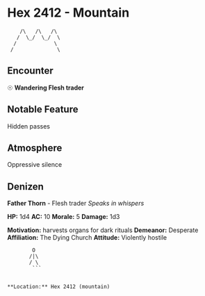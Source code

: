 # Hex 2412 - Mountain
```
    /\   /\   /\
   /  \_/  \_/  \
  /            \
 /              \
```

## Encounter

☉ **Wandering Flesh trader**

## Notable Feature

Hidden passes

## Atmosphere

Oppressive silence

## Denizen

**Father Thorn** - Flesh trader
*Speaks in whispers*

**HP:** 1d4 **AC:** 10 **Morale:** 5
**Damage:** 1d3

**Motivation:** harvests organs for dark rituals
**Demeanor:** Desperate
**Affiliation:** The Dying Church
**Attitude:** Violently hostile

```
        O
       /|\
       / \
        ```


**Location:** Hex 2412 (mountain)
